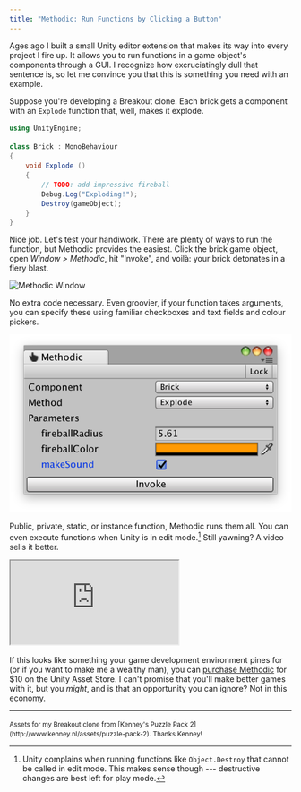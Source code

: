 ```yaml
---
title: "Methodic: Run Functions by Clicking a Button"
---
```


Ages ago I built a small Unity editor extension that makes its way into every project I fire up. It allows you to run functions in a game object's components through a GUI. I recognize how excruciatingly dull that sentence is, so let me convince you that this is something you need with an example.

Suppose you're developing a Breakout clone. Each brick gets a component with an `Explode` function that, well, makes it explode.

```csharp
using UnityEngine;

class Brick : MonoBehaviour
{
    void Explode ()
    {
        // TODO: add impressive fireball
        Debug.Log("Exploding!");
        Destroy(gameObject);
    }
}
```

Nice job. Let's test your handiwork. There are plenty of ways to run the function, but Methodic provides the easiest. Click the brick game object, open *Window > Methodic*, hit "Invoke", and voilà: your brick detonates in a fiery blast.

<img alt="Methodic Window" srcset="/images/methodic.png 1x, /images/methodic@2x.png 2x" src="/images/methodic.png">

No extra code necessary. Even groovier, if your function takes arguments, you can specify these using familiar checkboxes and text fields and colour pickers.

<img alt="Methodic Window With Arguments" src="/images/methodic-arguments.png">

Public, private, static, or instance function, Methodic runs them all. You can even execute functions when Unity is in edit mode.[^1] Still yawning? A video sells it better.

<div class="video">
    <iframe allow="fullscreen" src="https://www.youtube-nocookie.com/embed/x9x80XV-8G8?color=white&modestbranding=1">
        <a href="https://www.youtube.com/watch?v=x9x80XV-8G8">
            Methodic: Run Functions by Clicking a Button
        </a>
    </iframe>
</div>

If this looks like something your game development environment pines for (or if you want to make me a wealthy man), you can [purchase Methodic](https://assetstore.unity.com/packages/tools/utilities/methodic-954) for $10 on the Unity Asset Store. I can't promise that you'll make better games with it, but you *might*, and is that an opportunity you can ignore? Not in this economy.

---

<small>
    Assets for my Breakout clone from [Kenney's Puzzle Pack 2](http://www.kenney.nl/assets/puzzle-pack-2). Thanks Kenney!
</small>

[^1]: Unity complains when running functions like `Object.Destroy` that cannot be called in edit mode. This makes sense though --- destructive changes are best left for play mode.
